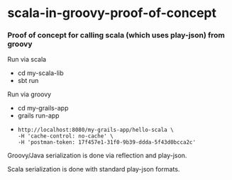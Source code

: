 # scala-in-groovy-proof-of-concept
### Proof of concept for calling scala (which uses play-json) from groovy

Run via scala
- cd my-scala-lib
- sbt run

Run via groovy
- cd my-grails-app
- grails run-app
- ```curl -X GET \
  http://localhost:8080/my-grails-app/hello-scala \
  -H 'cache-control: no-cache' \
  -H 'postman-token: 17f457e1-31f0-9b39-ddda-5f43d0bcca2c'
  ```
Groovy/Java serialization is done via reflection and play-json. 

Scala serialization is done with standard play-json formats.


